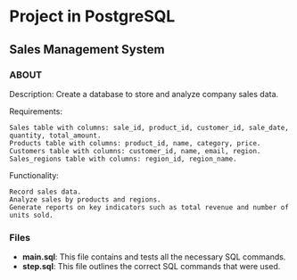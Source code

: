 # Project in PostgreSQL

## Sales Management System

### ABOUT

Description: Create a database to store and analyze company sales data.

Requirements:

    Sales table with columns: sale_id, product_id, customer_id, sale_date, quantity, total_amount.
    Products table with columns: product_id, name, category, price.
    Customers table with columns: customer_id, name, email, region.
    Sales_regions table with columns: region_id, region_name.

Functionality:

    Record sales data.
    Analyze sales by products and regions.
    Generate reports on key indicators such as total revenue and number of units sold.
### Files

- **main.sql**: This file contains and tests all the necessary SQL commands.
- **step.sql**: This file outlines the correct SQL commands that were used.
